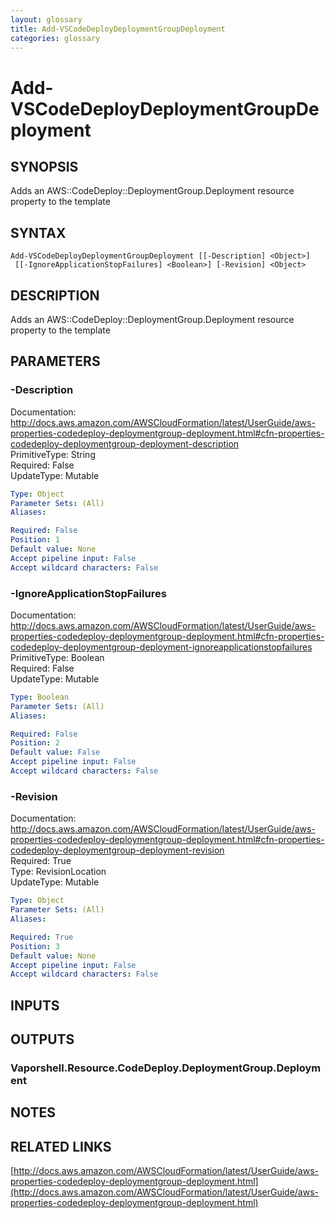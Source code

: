 ```yaml
---
layout: glossary
title: Add-VSCodeDeployDeploymentGroupDeployment
categories: glossary
---
```


# Add-VSCodeDeployDeploymentGroupDeployment

## SYNOPSIS
Adds an AWS::CodeDeploy::DeploymentGroup.Deployment resource property to the template

## SYNTAX

```
Add-VSCodeDeployDeploymentGroupDeployment [[-Description] <Object>]
 [[-IgnoreApplicationStopFailures] <Boolean>] [-Revision] <Object>
```

## DESCRIPTION
Adds an AWS::CodeDeploy::DeploymentGroup.Deployment resource property to the template

## PARAMETERS

### -Description
Documentation: http://docs.aws.amazon.com/AWSCloudFormation/latest/UserGuide/aws-properties-codedeploy-deploymentgroup-deployment.html#cfn-properties-codedeploy-deploymentgroup-deployment-description    
PrimitiveType: String    
Required: False    
UpdateType: Mutable

```yaml
Type: Object
Parameter Sets: (All)
Aliases: 

Required: False
Position: 1
Default value: None
Accept pipeline input: False
Accept wildcard characters: False
```

### -IgnoreApplicationStopFailures
Documentation: http://docs.aws.amazon.com/AWSCloudFormation/latest/UserGuide/aws-properties-codedeploy-deploymentgroup-deployment.html#cfn-properties-codedeploy-deploymentgroup-deployment-ignoreapplicationstopfailures    
PrimitiveType: Boolean    
Required: False    
UpdateType: Mutable

```yaml
Type: Boolean
Parameter Sets: (All)
Aliases: 

Required: False
Position: 2
Default value: False
Accept pipeline input: False
Accept wildcard characters: False
```

### -Revision
Documentation: http://docs.aws.amazon.com/AWSCloudFormation/latest/UserGuide/aws-properties-codedeploy-deploymentgroup-deployment.html#cfn-properties-codedeploy-deploymentgroup-deployment-revision    
Required: True    
Type: RevisionLocation    
UpdateType: Mutable

```yaml
Type: Object
Parameter Sets: (All)
Aliases: 

Required: True
Position: 3
Default value: None
Accept pipeline input: False
Accept wildcard characters: False
```

## INPUTS

## OUTPUTS

### Vaporshell.Resource.CodeDeploy.DeploymentGroup.Deployment

## NOTES

## RELATED LINKS

[http://docs.aws.amazon.com/AWSCloudFormation/latest/UserGuide/aws-properties-codedeploy-deploymentgroup-deployment.html](http://docs.aws.amazon.com/AWSCloudFormation/latest/UserGuide/aws-properties-codedeploy-deploymentgroup-deployment.html)

